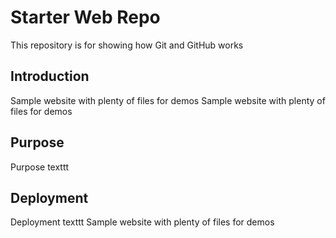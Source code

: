 # Starter Web Repo

This repository is for showing how Git and GitHub works

## Introduction

Sample website with plenty of files for demos
Sample website with plenty of files for demos

## Purpose
Purpose texttt
## Deployment
Deployment texttt
Sample website with plenty of files for demos
